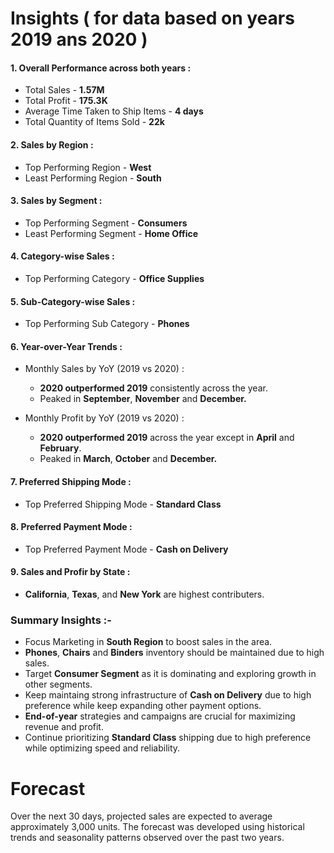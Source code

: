 # Insights ( for data based on years 2019 ans 2020 )

#### 1. Overall Performance across both years :
   - Total Sales - **1.57M**
   - Total Profit - **175.3K**
   - Average Time Taken to Ship Items - **4 days**
   - Total Quantity of Items Sold - **22k**

#### 2. Sales by Region :
   - Top Performing Region - **West**
   - Least Performing Region - **South**

#### 3. Sales by Segment :
   - Top Performing Segment - **Consumers**
   - Least Performing Segment - **Home Office**

#### 4. Category-wise Sales :
   - Top Performing Category - **Office Supplies**

#### 5. Sub-Category-wise Sales :
   - Top Performing Sub Category - **Phones**

#### 6. Year-over-Year Trends :
   - Monthly Sales by YoY (2019 vs 2020) :
     
     - **2020 outperformed 2019** consistently across the year.
     - Peaked in **September**, **November** and **December.**
       
   - Monthly Profit by YoY (2019 vs 2020) :
     
     - **2020 outperformed 2019** across the year except in **April** and **February**.
     - Peaked in **March**, **October** and **December.**

#### 7. Preferred Shipping Mode :
   - Top Preferred Shipping Mode - **Standard Class**

#### 8. Preferred Payment Mode :
   - Top Preferred Payment Mode - **Cash on Delivery**

#### 9. Sales and Profir by State :
   - **California**, **Texas**, and **New York** are highest contributers.


### Summary Insights :-
- Focus Marketing in **South Region** to boost sales in the area.
- **Phones**, **Chairs** and **Binders** inventory should be maintained due to high sales.
- Target **Consumer Segment** as it is dominating and exploring growth in other segments.
- Keep maintaing strong infrastructure of **Cash on Delivery** due to high preference while keep expanding other payment options.
- **End-of-year** strategies and campaigns are crucial for maximizing revenue and profit.
- Continue prioritizing **Standard Class** shipping due to high preference while optimizing speed and reliability.


# Forecast

Over the next 30 days, projected sales are expected to average approximately 3,000 units.
The forecast was developed using historical trends and seasonality patterns observed over the past two years.


